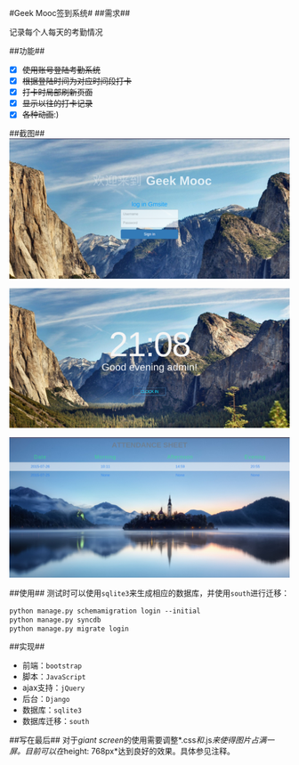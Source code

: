 #Geek Mooc签到系统#
##需求##

记录每个人每天的考勤情况


##功能##

- [x] <del>使用账号登陆考勤系统</del>
- [x] <del>根据登陆时间为对应时间段打卡</del>
- [x] <del>打卡时局部刷新页面</del>
- [x] <del>显示以往的打卡记录</del>
- [x] <del>各种动画</del>:)

##截图##
![ ](/login.png)

![](/clockin.png) 

![](/sheet.png) 

##使用##
测试时可以使用`sqlite3`来生成相应的数据库，并使用`south`进行迁移：
```
python manage.py schemamigration login --initial
python manage.py syncdb
python manage.py migrate login
```

##实现##

* 前端：`bootstrap`
* 脚本：`JavaScript`
* ajax支持：`jQuery`
* 后台：`Django`
* 数据库：`sqlite3`
* 数据库迁移：`south`

##写在最后##
对于*giant screen*的使用需要调整*.css*和*.js*来使得图片占满一屏。目前可以在*height: 768px*达到良好的效果。具体参见注释。
